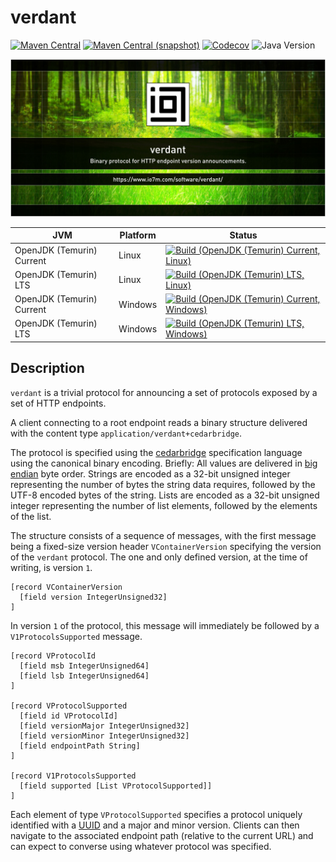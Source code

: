 verdant
===

[![Maven Central](https://img.shields.io/maven-central/v/com.io7m.verdant/com.io7m.verdant.svg?style=flat-square)](http://search.maven.org/#search%7Cga%7C1%7Cg%3A%22com.io7m.verdant%22)
[![Maven Central (snapshot)](https://img.shields.io/nexus/s/com.io7m.verdant/com.io7m.verdant?server=https%3A%2F%2Fs01.oss.sonatype.org&style=flat-square)](https://s01.oss.sonatype.org/content/repositories/snapshots/com/io7m/verdant/)
[![Codecov](https://img.shields.io/codecov/c/github/io7m-com/verdant.svg?style=flat-square)](https://codecov.io/gh/io7m-com/verdant)
![Java Version](https://img.shields.io/badge/21-java?label=java&color=e6c35c)

![com.io7m.verdant](./src/site/resources/verdant.jpg?raw=true)

| JVM | Platform | Status |
|-----|----------|--------|
| OpenJDK (Temurin) Current | Linux | [![Build (OpenJDK (Temurin) Current, Linux)](https://img.shields.io/github/actions/workflow/status/io7m-com/verdant/main.linux.temurin.current.yml)](https://www.github.com/io7m-com/verdant/actions?query=workflow%3Amain.linux.temurin.current)|
| OpenJDK (Temurin) LTS | Linux | [![Build (OpenJDK (Temurin) LTS, Linux)](https://img.shields.io/github/actions/workflow/status/io7m-com/verdant/main.linux.temurin.lts.yml)](https://www.github.com/io7m-com/verdant/actions?query=workflow%3Amain.linux.temurin.lts)|
| OpenJDK (Temurin) Current | Windows | [![Build (OpenJDK (Temurin) Current, Windows)](https://img.shields.io/github/actions/workflow/status/io7m-com/verdant/main.windows.temurin.current.yml)](https://www.github.com/io7m-com/verdant/actions?query=workflow%3Amain.windows.temurin.current)|
| OpenJDK (Temurin) LTS | Windows | [![Build (OpenJDK (Temurin) LTS, Windows)](https://img.shields.io/github/actions/workflow/status/io7m-com/verdant/main.windows.temurin.lts.yml)](https://www.github.com/io7m-com/verdant/actions?query=workflow%3Amain.windows.temurin.lts)|


## Description

`verdant` is a trivial protocol for announcing a set of protocols
exposed by a set of HTTP endpoints.

A client connecting to a root endpoint reads a binary structure delivered with
the content type `application/verdant+cedarbridge`.

The protocol is specified using the [cedarbridge](https://www.github.com/io7m-com/cedarbridge)
specification language using the canonical binary encoding. Briefly: All values
are delivered in [big endian](https://en.wikipedia.org/wiki/Endianness)
byte order. Strings are encoded as a 32-bit unsigned integer representing the
number of bytes the string data requires, followed by the UTF-8 encoded bytes of
the string. Lists are encoded as a 32-bit unsigned integer representing the
number of list elements, followed by the elements of the list.

The structure consists of a sequence of messages, with the first message
being a fixed-size version header `VContainerVersion` specifying the version of
the `verdant` protocol. The one and only defined version, at the time of
writing, is version `1`.

```
[record VContainerVersion
  [field version IntegerUnsigned32]
]
```

In version `1` of the protocol, this message will immediately be followed by
a `V1ProtocolsSupported` message.

```
[record VProtocolId
  [field msb IntegerUnsigned64]
  [field lsb IntegerUnsigned64]
]

[record VProtocolSupported
  [field id VProtocolId]
  [field versionMajor IntegerUnsigned32]
  [field versionMinor IntegerUnsigned32]
  [field endpointPath String]
]

[record V1ProtocolsSupported
  [field supported [List VProtocolSupported]]
]
```

Each element of type `VProtocolSupported` specifies a protocol uniquely identified
with a [UUID](https://en.wikipedia.org/wiki/Universally_unique_identifier)
and a major and minor version. Clients can then navigate to the associated
endpoint path (relative to the current URL) and can expect to converse using
whatever protocol was specified.

